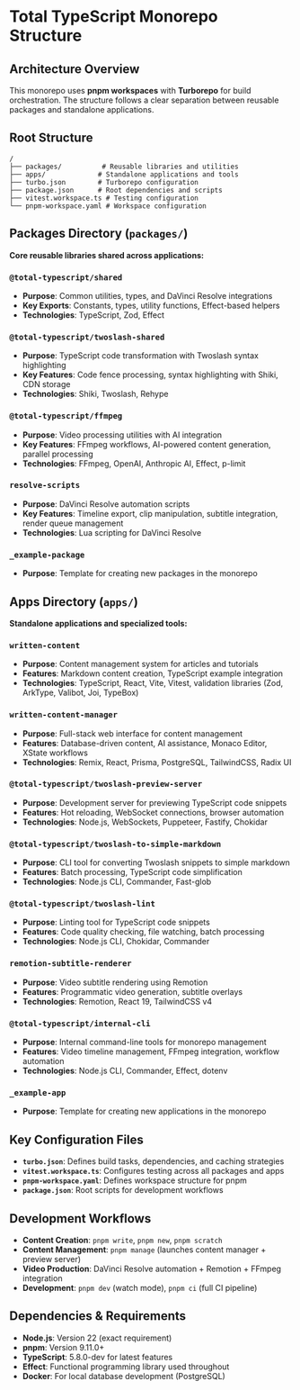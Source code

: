 # Total TypeScript Monorepo Structure

## Architecture Overview

This monorepo uses **pnpm workspaces** with **Turborepo** for build orchestration. The structure follows a clear separation between reusable packages and standalone applications.

## Root Structure

```
/
├── packages/          # Reusable libraries and utilities
├── apps/             # Standalone applications and tools
├── turbo.json        # Turborepo configuration
├── package.json      # Root dependencies and scripts
├── vitest.workspace.ts # Testing configuration
└── pnpm-workspace.yaml # Workspace configuration
```

## Packages Directory (`packages/`)

**Core reusable libraries shared across applications:**

### `@total-typescript/shared`
- **Purpose**: Common utilities, types, and DaVinci Resolve integrations
- **Key Exports**: Constants, types, utility functions, Effect-based helpers
- **Technologies**: TypeScript, Zod, Effect

### `@total-typescript/twoslash-shared`
- **Purpose**: TypeScript code transformation with Twoslash syntax highlighting
- **Key Features**: Code fence processing, syntax highlighting with Shiki, CDN storage
- **Technologies**: Shiki, Twoslash, Rehype

### `@total-typescript/ffmpeg`
- **Purpose**: Video processing utilities with AI integration
- **Key Features**: FFmpeg workflows, AI-powered content generation, parallel processing
- **Technologies**: FFmpeg, OpenAI, Anthropic AI, Effect, p-limit

### `resolve-scripts`
- **Purpose**: DaVinci Resolve automation scripts
- **Key Features**: Timeline export, clip manipulation, subtitle integration, render queue management
- **Technologies**: Lua scripting for DaVinci Resolve

### `_example-package`
- **Purpose**: Template for creating new packages in the monorepo

## Apps Directory (`apps/`)

**Standalone applications and specialized tools:**

### `written-content`
- **Purpose**: Content management system for articles and tutorials
- **Features**: Markdown content creation, TypeScript example integration
- **Technologies**: TypeScript, React, Vite, Vitest, validation libraries (Zod, ArkType, Valibot, Joi, TypeBox)

### `written-content-manager`
- **Purpose**: Full-stack web interface for content management
- **Features**: Database-driven content, AI assistance, Monaco Editor, XState workflows
- **Technologies**: Remix, React, Prisma, PostgreSQL, TailwindCSS, Radix UI

### `@total-typescript/twoslash-preview-server`
- **Purpose**: Development server for previewing TypeScript code snippets
- **Features**: Hot reloading, WebSocket connections, browser automation
- **Technologies**: Node.js, WebSockets, Puppeteer, Fastify, Chokidar

### `@total-typescript/twoslash-to-simple-markdown`
- **Purpose**: CLI tool for converting Twoslash snippets to simple markdown
- **Features**: Batch processing, TypeScript code simplification
- **Technologies**: Node.js CLI, Commander, Fast-glob

### `@total-typescript/twoslash-lint`
- **Purpose**: Linting tool for TypeScript code snippets
- **Features**: Code quality checking, file watching, batch processing
- **Technologies**: Node.js CLI, Chokidar, Commander

### `remotion-subtitle-renderer`
- **Purpose**: Video subtitle rendering using Remotion
- **Features**: Programmatic video generation, subtitle overlays
- **Technologies**: Remotion, React 19, TailwindCSS v4

### `@total-typescript/internal-cli`
- **Purpose**: Internal command-line tools for monorepo management
- **Features**: Video timeline management, FFmpeg integration, workflow automation
- **Technologies**: Node.js CLI, Commander, Effect, dotenv

### `_example-app`
- **Purpose**: Template for creating new applications in the monorepo

## Key Configuration Files

- **`turbo.json`**: Defines build tasks, dependencies, and caching strategies
- **`vitest.workspace.ts`**: Configures testing across all packages and apps
- **`pnpm-workspace.yaml`**: Defines workspace structure for pnpm
- **`package.json`**: Root scripts for development workflows

## Development Workflows

- **Content Creation**: `pnpm write`, `pnpm new`, `pnpm scratch`
- **Content Management**: `pnpm manage` (launches content manager + preview server)
- **Video Production**: DaVinci Resolve automation + Remotion + FFmpeg integration
- **Development**: `pnpm dev` (watch mode), `pnpm ci` (full CI pipeline)

## Dependencies & Requirements

- **Node.js**: Version 22 (exact requirement)
- **pnpm**: Version 9.11.0+
- **TypeScript**: 5.8.0-dev for latest features
- **Effect**: Functional programming library used throughout
- **Docker**: For local database development (PostgreSQL)